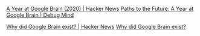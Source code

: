 
[A Year at Google Brain (2020) | Hacker News](https://news.ycombinator.com/item?id=26374143)
[Paths to the Future: A Year at Google Brain | Debug Mind](https://www.debugmind.com/2020/01/04/paths-to-the-future-a-year-at-google-brain/)

[Why did Google Brain exist? | Hacker News](https://news.ycombinator.com/item?id=35716216)
[Why did Google Brain exist?](https://www.moderndescartes.com/essays/why_brain/)
